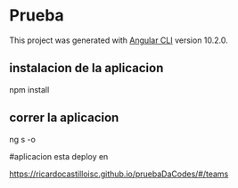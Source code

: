 # Prueba

This project was generated with [Angular CLI](https://github.com/angular/angular-cli) version 10.2.0.

## instalacion de la aplicacion 

npm install
## correr la aplicacion

ng s -o

#aplicacion esta deploy en 

https://ricardocastilloisc.github.io/pruebaDaCodes/#/teams